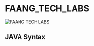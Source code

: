 # FAANG_TECH_LABS

![FAANG TECH LABS](https://faangtechlab.com/frontend/faang/faang/logo.png)

## JAVA Syntax
